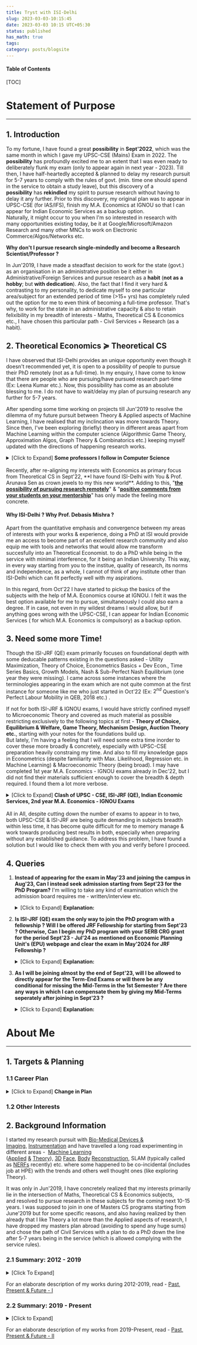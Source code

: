 ```yaml
---
title: Tryst with ISI-Delhi
slug: 2023-03-03-10:15:45
date: 2023-03-03 10:15 UTC+05:30
status: published
has_math: true
tags:
category: posts/blogsite
---
```


<h4>Table of Contents</h4>
[TOC]

# Statement of Purpose
---

## 1. Introduction 

To my fortune, I have found a great **possibility** in **Sept'2022**, which was the same month in which I gave my UPSC-CSE (Mains) Exam in 2022. The **possibility** has profoundly excited me to an extent that I was even ready to deliberately flunk my exam (only to appear again in next year - 2023). Till then, I have half-heartedly accepted & planned to delay my research pursuit for 5-7 years to comply with the rules of govt. (min. time one should spend in the service to obtain a study leave), but this discovery of a **possibility** has **rekindled** my spirit to pursue research without having to delay it any further. Prior to this discovery, my original plan was to appear in UPSC-CSE (for IAS/IFS), finish my M.A. Economics at IGNOU so that I can appear for Indian Economic Services as a backup option.  
Naturally, it might occur to you when I'm so interested in research with many opportunities existing today, be it at Google/Microsoft/Amazon Research and many other MNCs to work on Electronic Commerce/Algos/Networks etc. 

**Why don't I pursue research single-mindedly and become a Research Scientist/Professor ?**

In Jun'2019, I have made a steadfast decision to work for the state (govt.) as an organisation in an administrative position be it either in Administrative/Foreign Services and pursue research as a **habit** (**not as a hobby**; but **with dedication**). Also, the fact that I find it very hard & contrasting to my personality, to dedicate myself to one particular area/subject for an extended period of time (>15+ yrs) has completely ruled out the option for me to even think of becoming a full-time professor. That's why, to work for the state in an administrative capacity & also to retain felixibility in my breadth of interests - Maths, Theoretical CS & Economics etc., I have chosen this particular path - Civil Services + Research (as a habit).
  
## 2. Theoretical Economics $\succcurlyeq$ Theoretical CS

I have observed that ISI-Delhi provides an unique opportunity even though it doesn't recommended yet, it is open to a possibility of people to pursue their PhD remotely (not as a full-time). In my enquiry, I have come to know that there are people who are pursuing/have pursued research part-time (Ex: Leena Kumar etc.). Now, this possibility has come as an absolute blessing to me. I do not have to wait/delay my plan of pursuing research any further for 5-7 years.   

After spending some time working on projects till Jun'2019 to resolve the dilemma of my future pursuit between Theory & Applied aspects of Machine Learning, I have realised that my inclincation was more towards Theory. Since then, I've been exploring (briefly) theory in different areas apart from Machine Learning within the computer science (Algorithmic Game Theory, Approximation Algos, Graph Theory & Combinatorics etc.) keeping myself updated with the directions of happening research works. 
<br>
<details>
<summary> [Click to Expand] <strong>Some professors I follow in Computer Science</strong></summary>
<br>
Prahlad Harsha & Othrs. at TIFR, Siddharth Barman (Fair Division) at IISC & groups working at Google & Microsoft Research in India, U.Penn (Sampath Kannan), UW (Anna Karlin, Sebastian Beubeck, Yin-tat-Lee etc.), UCSD (UIUC (Jugal Garg, Ruta Mehta etc.), Princeton (Matt Weinberg etc.), Harvard (Madhusudhan etc.), CMU (Pradeep Ravikumar, Venkatesh Guruswami etc.) and many other groups at MIT (Constantis Daskalias etc.), Columbia (Tim Roughgarden etc.), UW-Madison (Nowak, Suchi Chawla moved to UT-Austin etc.), Stanford (Andrea Montanari, etc.) & people at many others places - UWaterloo, Toronto, Oxford, ETHZ, EPFL etc.
<br>
</details>
<br>
Recently, after re-aligning my interests with Economics as primary focus from Theoretical CS in Sept'22,  **I have found ISI-Delhi with You & Prof. Arunava Sen as crown jewels to my this new world**. Adding to this, "<ins><strong>the possibility of pursuing research remotely</strong></ins>" & "<ins><strong>positive comments from your students on your mentorship</strong></ins>" has only made the feeling more concrete. 

#### Why ISI-Delhi ? Why Prof. Debasis Mishra ? 

Apart from the quantitative emphasis and convergence between my areas of interests with your works & experience, doing a PhD at ISI would provide me an access to become part of an excellent research community and also equip me with tools and networks that would allow me transform succesfully into an Theoretical Economist. to do a PhD while being in the service with minimal interference, for it being an Indian University. This way, in every way starting from you to the institue, quality of research, its norms and independence, as a whole, I cannot of think of any institute other than ISI-Delhi which can fit perfectly well with my aspirations.

In this regard, from Oct'22 I have started to pickup the basics of the subjects with the help of M.A. Economics course at IGNOU. I felt it was the best option available for me to pursue, simultaneously I could also earn a degree. If in case, not even in my wildest dreams I would allow, but if anything goes wrong with the UPSC-CSE, I can appear for Indian Economic Services ( for which M.A. Economics is compulsory) as a backup option. 

## 3. Need some more Time! 

Though the ISI-JRF (QE) exam primarily focuses on foundational depth with some deducable patterns existing in the questions asked - Utility Maximization, Theory of Choice, Econometrics Basics + Dev Econ., Time Series Basics, Growth Models, Nash & Sub-Perfect Nash Equilibrium (one year they were missing). I came across some instances where the terminologies appearing in the exam which are not quite common at the first instance for someone like me who just started in Oct'22 (Ex: $2^{nd}$ Question's Perfect Labour Mobility in QEB, 2018 etc.) .

If not for both ISI-JRF & IGNOU exams, I would have strictly confined myself to Microeconomic Theory and covered as much material as possible restricting exclusively to the following topics at first - **Theory of Choice, Equilibrium & Welfare, Game Theory, Mechanism Design, Auction Theory etc.**, starting with your notes for the foundations build up.  
But lately, I'm having a feeling that I will need some extra time inorder to cover these  more broadly & concretely, especially with UPSC-CSE preparation heavily constraing my time. And also to fill my knowledge gaps in Econometrics (despite familiarity with Max. Likelihood, Regression etc. in Machine Learning) & Macroeconomic Theory (being broad). I may have completed 1st year M.A. Economics - IGNOU exams already in Dec'22, but I did not find their materials sufficient enough to cover the breadth & depth required. I found them a lot more verbose.
<br>
<details>
<summary>[Click to Expand] <strong>Clash of UPSC - CSE, ISI-JRF (QE), Indian Economic Services, 2nd year M.A. Economics - IGNOU Exams </strong></summary>
<br>
UPSC-CSE being primarily a memory-based exam and me aiming for securing a top-rank in it, a major portion of my day-time gets consumed by it, in addition its Mathematics Syllabus is more wider than deeper (almost equivalent to M.Sc Level). If it is not for Mathematics & its vast syllabus (advantage is fetches more marks), UPSC-CSE would have been much easier to be done away with.
All of the exams happening around the same months is making it quite difficult for me to optimally allocate my attention & memory to obtain the best results in all. To my luck/bad-luck 2nd year M.A. Economics exams of IGNOU and Indian Economic Services are clashing with the exam dates, preparation for these two has been demanding a lot of my head memory more than others, both of them are verbose. <br>
So, for their sheer size in material and also clashing of dates, I have decided not to appear for Indian Economic Services Exam this year & postponed my plan to give my 2nd year M.A. Economics exams of IGNOU to Dec'2023. <br>
With this, only two exams remain - UPSC-CSE (Prelims in May'23 & Mains in Sept'23) & ISI-JRF (in May'23) to tackle currently, yet both being in May'2023 (UPSC - Prelims) with contrasting demands of the subjects, especially memory management which is heaviy required for UPSC-CSE. In addition to this, QEA of ISI-JRF (QE) requires Probability & Statistics, Optimization etc. (though not very deeply), UPSC-CSE (Maths) held in Sept'23 demands primary focus on ODEs, PDEs, Mathematical Physics - Mechanics, Fluid Dynamics, Group Theory, Real Analysis etc., with only Linear Algebra & Calculus being common to both.
<br>
</details>
<br>
All in All, despite cutting down the number of exams to appear in to two, both UPSC-CSE & ISI-JRF are being quite demanding in subjects breadth within less time, it has become quite difficult for me to memory manage & work towards producing best results in both, especially when preparing without any established guidance. To address this problem, I have found a solution but I would like to check them with you and verify before I proceed. 

## 4. Queries 

1. **Instead of appearing for the exam in May'23 and joining the campus in Aug'23, Can I instead seek admission starting from Sept'23 for the PhD Program?** I'm willing to take any kind of examination which the admission board requires me - written/interview etc.
   <details>
   <summary>[Click to Expand] <strong>Explanation:</strong></summary>
   Since, it is being difficult to memory manage for both exams UPSC-CSE & ISI-JRF being held in May'23. In this regard, taking note of the exception that exists on ISI's - Economics Planning Unit webpage attached below. Can I seek an admission instead by taking the examination test the admission board requires me in order to start from Sept'23 ? <br>
   
   <p><img src="/images/JRF%20Webpage.png"></img></p><br>
   By doing this, I can provide maximum attention <strong>towards securing a top-rank in UPSC-CSE</strong> with its written exams finishing in Sept'23. Also, this would provide me more than enough time (since I have only started in Oct'22) to concretely establish my foundations strongly in Micro Theory - Choice, Equilibrium  & Welfare, Game Theory, Mechanism Design,  Auctions & Network Theory. Additionally, will also provide enough time to fill my knowledge gaps in Econometrics & Macro Theory (emphasising on parts involving micro elements) lot more beyond the demands of the ISI-JRF Exam. <br>
   Above all, will provide me enough time to do an in-depth analysis on some recent papers and understand the trends and directions of research more concretely. 
   By getting done away with UPSC-CSE (towards securing a top-rank), I can whole-heartedly be able to dedicate myself to research without having to worry about career planning and family much. 
   </details>
2. **Is ISI-JRF (QE) exam the only way to join the PhD program with a fellowship ? Will I be offered JRF Fellowship for starting from Sept'23 ? Otherwise, Can I begin my PhD program with your SERB CRG grant for the period Sept'23 - Jul'24 as mentioned on Economic Planning Unit's (EPU) webpage and clear the exam in May'2024 for JRF Fellowship ?** 
   <details>
   <summary>[Click to Expand] <strong>Explanation:</strong></summary>
   Going by the instructions mentioned on the EPU's PhD program webpage, I will probably be ineligible for JRF Fellowship untill I clear the exam in the following year (2024) since I'm planning to take my admission in PhD program starting from Sept'23. In this regard, I would like to know whether after clearing the test with admission board will you be able to offer me fellowship from SERB CRG grant in equivalent terms as mentioned on EPU's Announcements webpage, attached below.<br>
   <p><img src="/images/SERB%20Grant.png"></img> </p><br>
   Also, with no doubts in my mind. I will clear UPSC-CSE this year and will not require any JRF Fellowship starting after Aug'24, except for travel grants, book-purchases, journal access etc.
   </details>
3. **As I will be joining almost by the end of Sept'23, will I be allowed to directly appear for the Term-End Exams or will there be any conditional for missing the Mid-Terms in the 1st Semester ? Are there any ways in which I can compensate them by giving my Mid-Terms seperately after joining in Sept'23 ?** 
   <details>
   <summary>[Click to Expand] <strong>Explanation:</strong></summary>
   Since, joining in Sept'23 will provide me good enough time, I will by default finish off reading the standard references related to courses in the1st semester, except for the seminars before taking the admission in Sept'23. For a quick reference, I will mention a list guide in the later sections of the post for you to verify and suggest any additions or corrections necessary. I am ready to accept any conditional that will be put to compensate for the mid-terms. 
   </details>


# About Me
---

## 1. Targets & Planning

### 1.1 Career Plan

<details>
<summary>[Click to Expand] <strong>Change in Plan</strong></summary>
<p>
<img src="/images/Targets%20&%20Planning.png"></img>
<em>please open the image in a new tab for better clarity</em>
</p>
</details>

### 1.2 Other Interests

## 2. Background Information

I started my research pursuit with [Bio-Medical Devices & Imaging](https://drive.google.com/file/d/1baLe5P9N5wIfxbIhuJDW9uw_jOTpaQQU/view?usp=sharing), [Instrumentation](https://drive.google.com/file/d/1IwRRM0X6Xsn-6FphBChUmscy894OCHYl/view) and have travelled a long road experimenting in different areas - 
[Machine Learning](https://drive.google.com/file/d/1LS3Y6dzPuQ-YZN2ZHMHlZPWwNeGkSEyo/view?usp=sharing) ([Applied](https://github.com/anhttran/3dmm_cnn) [&](https://drive.google.com/drive/folders/1y33JUi8W0MT1X8cHpywhF-WbSSGmsKKO?usp=sharing) [Theory](https://drive.google.com/file/d/1hmHOy27Xk3FgPk-aof9BHi59bLE3XmL4/view)), [3D](https://arxiv.org/pdf/1612.00523v1.pdf) [Face](https://flame.is.tue.mpg.de/), [Body](https://smpl-x.is.tue.mpg.de/) [Reconstruction](https://grail.cs.washington.edu/projects/AudioToObama/), SLAM (typically called as [NERFs](https://grail.cs.washington.edu/projects/personnerf/) recently) etc. where some happened to be co-incidental (includes job at HPE) with the trends and others well thought ones (like exploring Theory). 

It was only in Jun'2019, I have concretely realized that my interests primarily lie in the intersection of Maths, Theoretical CS & Economics subjects, and resolved to pursue research in these subjects for the coming next 10-15 years. I was supposed to join in one of Masters CS programs starting from June'2019 but for some specific reasons, and also having realized by then already that I like Theory a lot more than the Applied aspects of research, I have dropped my masters plan abroad (avoiding to spend any huge sums) and chose the path of Civil Services with a plan to do a PhD down the line after 5-7 years being in the service (which is allowed complying with the service rules). 

### 2.1 Summary: 2012 - 2019

<details>
<summary>[Click To Expand]</summary>
<p>
<img src="/images/2012-2019.png" alt></img>
<em>please open the image in a new tab for better clarity</em>
</p>
</details>

For an elaborate description of my works during 2012-2019, read - [Past, Present & Future - I](link://slug/2023-02-23-17:38:35)


### 2.2 Summary: 2019 - Present

<details>
<summary>[Click to Expand]</summary>
<p>
<img src="/images/2019%20-%20Present.png" alt></img>
<em>please open the image in a new tab for better clarity</em>
</p>
</details>

For an elaborate description of my works from 2019-Present, read - [Past, Present & Future - II](link://slug/2023-03-01-16:30:39)




